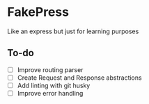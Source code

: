 # FakePress
Like an express but just for learning purposes

## To-do
- [ ] Improve routing parser
- [ ] Create Request and Response abstractions
- [ ] Add linting with git husky
- [ ] Improve error handling
